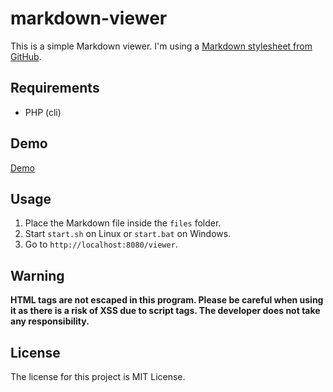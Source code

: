 # markdown-viewer

This is a simple Markdown viewer. I'm using a [Markdown stylesheet from GitHub](https://github.com/sindresorhus/github-markdown-css).

## Requirements

- PHP (cli)

## Demo

[Demo](https://book000.github.com/markdown-viewer/viewer)

## Usage

1. Place the Markdown file inside the `files` folder.
2. Start `start.sh` on Linux or `start.bat` on Windows.
3. Go to `http://localhost:8080/viewer`.

## Warning

**HTML tags are not escaped in this program. Please be careful when using it as there is a risk of XSS due to script tags. The developer does not take any responsibility.**

## License

The license for this project is MIT License.
